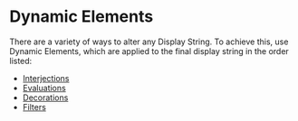 
# Dynamic Elements

There are a variety of ways to alter any Display String. To achieve this, use Dynamic Elements, which are applied to the final display string in the order listed:

- [Interjections](#interjections)
- [Evaluations](#evaluations)
- [Decorations](#decorations)
- [Filters](#filters)
